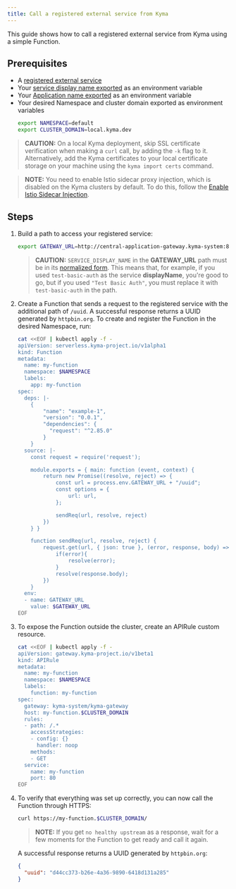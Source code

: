 ```yaml
---
title: Call a registered external service from Kyma
---
```


This guide shows how to call a registered external service from Kyma using a simple Function.

## Prerequisites

- A [registered external service](./ac-03-register-manage-services.md)
- Your [service display name exported](./ac-03-register-manage-services.md#prerequisites) as an environment variable
- Your [Application name exported](ac-01-create-application.md#prerequisites) as an environment variable
- Your desired Namespace and cluster domain exported as environment variables
  ```bash
  export NAMESPACE=default
  export CLUSTER_DOMAIN=local.kyma.dev
  ```

> **CAUTION:** On a local Kyma deployment, skip SSL certificate verification when making a `curl` call, by adding the `-k` flag to it. Alternatively, add the Kyma certificates to your local certificate storage on your machine using the `kyma import certs` command.

> **NOTE:** You need to enable Istio sidecar proxy injection, which is disabled on the Kyma clusters by default. To do this, follow the [Enable Istio Sidecar Injection](../../04-operation-guides/operations/smsh-01-istio-enable-sidecar-injection.md).

## Steps

1. Build a path to access your registered service:

   ```bash
   export GATEWAY_URL=http://central-application-gateway.kyma-system:8080/$APP_NAME/$SERVICE_DISPLAY_NAME
   ```

   > **CAUTION:** `SERVICE_DISPLAY_NAME` in the **GATEWAY_URL** path must be in its [normalized form](./ac-04-register-secured-api.md#register-a-secured-api). This means that, for example, if you used `test-basic-auth` as the service **displayName**, you're good to go, but if you used `"Test Basic Auth"`, you must replace it with `test-basic-auth` in the path.

2. Create a Function that sends a request to the registered service with the additional path of `/uuid`. A successful response returns a UUID generated by `httpbin.org`. To create and register the Function in the desired Namespace, run:

   ```bash
   cat <<EOF | kubectl apply -f -
   apiVersion: serverless.kyma-project.io/v1alpha1
   kind: Function
   metadata:
     name: my-function
     namespace: $NAMESPACE
     labels:
       app: my-function
   spec:
     deps: |-
       {
           "name": "example-1",
           "version": "0.0.1",
           "dependencies": {
             "request": "^2.85.0"
           }
       }
     source: |-
       const request = require('request');
   
       module.exports = { main: function (event, context) {
           return new Promise((resolve, reject) => {
               const url = process.env.GATEWAY_URL + "/uuid";
               const options = {
                   url: url,
               };
   
               sendReq(url, resolve, reject)
           })
       } }
   
       function sendReq(url, resolve, reject) {
           request.get(url, { json: true }, (error, response, body) => {
               if(error){
                   resolve(error);
               }
               resolve(response.body);
           })
       }
     env:
     - name: GATEWAY_URL
       value: $GATEWAY_URL
   EOF
   ```

3. To expose the Function outside the cluster, create an APIRule custom resource.

   ```bash
   cat <<EOF | kubectl apply -f -
   apiVersion: gateway.kyma-project.io/v1beta1
   kind: APIRule
   metadata:
     name: my-function
     namespace: $NAMESPACE
     labels:
       function: my-function
   spec:
     gateway: kyma-system/kyma-gateway
     host: my-function.$CLUSTER_DOMAIN
     rules:
     - path: /.*
       accessStrategies:
       - config: {}
         handler: noop
       methods:
       - GET
     service:
       name: my-function
       port: 80
   EOF
   ```

4. To verify that everything was set up correctly, you can now call the Function through HTTPS:

      ```bash
      curl https://my-function.$CLUSTER_DOMAIN/
      ```

   >**NOTE:** If you get `no healthy upstream` as a response, wait for a few moments for the Function to get ready and call it again.

   A successful response returns a UUID generated by `httpbin.org`:

   ```json
   {
     "uuid": "d44cc373-b26e-4a36-9890-6418d131a285"
   }
   ```

